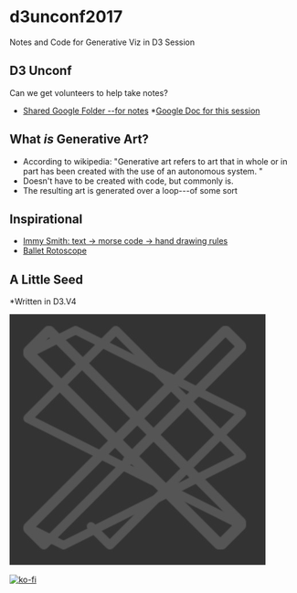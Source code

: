 # d3unconf2017
Notes and Code for Generative Viz in D3 Session

## D3 Unconf
Can we get volunteers to help take notes?
* [Shared Google Folder --for notes](https://drive.google.com/drive/u/0/folders/0B7rKrg7AOwYMLVhVU1FDeUVEY2c)
	*[Google Doc for this session](https://docs.google.com/document/d/1PrVLJ7gNen_a2aoPJTnWoOLqrtYj_YaBvVL4v2nXVQQ/edit)

## What *is* Generative Art?
* According to wikipedia: "Generative art refers to art that in whole or in part has been created with the use of an autonomous system. "
* Doesn't have to be created with code, but commonly is.
* The resulting art is generated over a loop---of some sort

## Inspirational

* [Immy Smith: text -> morse code -> hand drawing rules ](https://twitter.com/DrImmySmith/status/908595731048656896)
* [Ballet Rotoscope](https://www.youtube.com/watch?v=yzJk6ww3LD0)



## A Little Seed 
*Written in D3.V4

![](https://github.com/KristinHenry/d3unconf2017/blob/master/drawing.jpg)



[![ko-fi](https://www.ko-fi.com/img/donate_sm.png)](https://ko-fi.com/S6S36A7G)
